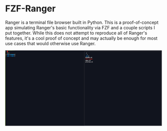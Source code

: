 FZF-Ranger
==========
Ranger is a terminal file browser built in Python. This is a proof-of-concept app simulating Ranger's basic 
functionality via FZF and a couple scripts I put together. While this does not attempt to reproduce all of Ranger's
features, it's a cool proof of concept and may actually be enough for most use cases that would otherwise use Ranger.

![preview](https://raw.githubusercontent.com/atsepkov/fzf-ranger/master/screenshot.png)
